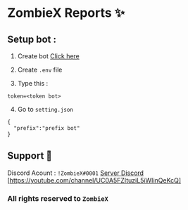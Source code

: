 # ZombieX Reports ✨

## Setup bot :

1. Create bot [Click here](https://discord.com/developers/applications)


2. Create `.env` file
3. Type this :
```
token=<token bot>
```
4. Go to `setting.json`
```
{
  "prefix":"prefix bot"
} 
```

## Support 💠
Discord Acount : `!ZombieX#0001`
[Server Discord](https://discord.gg/crJx77aEsq)
[https://youtube.com/channel/UC0A5FZItuziL5iWIinQeKcQ]

### All rights reserved to `ZombieX` 
